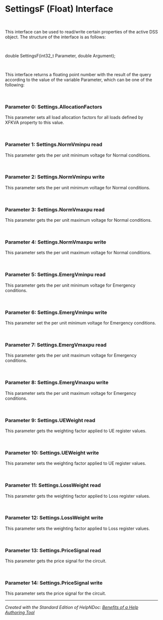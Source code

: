 # SettingsF (Float) Interface

&nbsp;

This interface can be used to read/write certain properties of the active DSS object. The structure of the interface is as follows:

&nbsp;

double SettingsF(int32\_t Parameter, double Argument);

&nbsp;

This interface returns a floating point number with the result of the query according to the value of the variable Parameter, which can be one of the following:

&nbsp;

### Parameter 0: Settings.AllocationFactors

This parameter sets all load allocation factors for all loads defined by XFKVA property to this value.

&nbsp;

### Parameter 1: Settings.NormVminpu read

This parameter gets the per unit minimum voltage for Normal conditions.

&nbsp;

### Parameter 2: Settings.NormVminpu write

This parameter sets the per unit minimum voltage for Normal conditions.

&nbsp;

### Parameter 3: Settings.NormVmaxpu read

This parameter gets the per unit maximum voltage for Normal conditions.

&nbsp;

### Parameter 4: Settings.NormVmaxpu write

This parameter sets the per unit maximum voltage for Normal conditions.

&nbsp;

### Parameter 5: Settings.EmergVminpu read

This parameter gets the per unit minimum voltage for Emergency conditions.

&nbsp;

### Parameter 6: Settings.EmergVminpu write

This parameter set the per unit minimum voltage for Emergency conditions.

&nbsp;

### Parameter 7: Settings.EmergVmaxpu read

This parameter gets the per unit maximum voltage for Emergency conditions.

&nbsp;

### Parameter 8: Settings.EmergVmaxpu write

This parameter sets the per unit maximum voltage for Emergency conditions.

&nbsp;

### Parameter 9: Settings.UEWeight read

This parameter gets the weighting factor applied to UE register values.

&nbsp;

### Parameter 10: Settings.UEWeight write

This parameter sets the weighting factor applied to UE register values.

&nbsp;

### Parameter 11: Settings.LossWeight read

This parameter gets the weighting factor applied to Loss register values.

&nbsp;

### Parameter 12: Settings.LossWeight write

This parameter sets the weighting factor applied to Loss register values.

&nbsp;

### Parameter 13: Settings.PriceSignal read

This parameter gets the price signal for the circuit.

&nbsp;

### Parameter 14: Settings.PriceSignal write

This parameter sets the price signal for the circuit.


***
_Created with the Standard Edition of HelpNDoc: [Benefits of a Help Authoring Tool](<https://www.helpauthoringsoftware.com>)_
